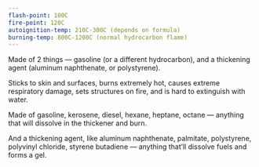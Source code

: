 ```yaml
---
flash-point: 100C
fire-point: 120C
autoignition-temp: 210C-300C (depends on formula)
burning-temp: 800C-1200C (normal hydrocarbon flame)
---
```


Made of 2 things — gasoline (or a different hydrocarbon), and a thickening agent (aluminum naphthenate, or polystyrene).

Sticks to skin and surfaces, burns extremely hot, causes extreme respiratory damage, sets structures on fire, and is hard to extinguish with water.

Made of gasoline, kerosene, diesel, hexane, heptane, octane — anything that will dissolve in the thickener and burn.

And a thickening agent, like aluminum naphthenate, palmitate, polystyrene, polyvinyl chloride, styrene butadiene — anything that’ll dissolve fuels and forms a gel.
